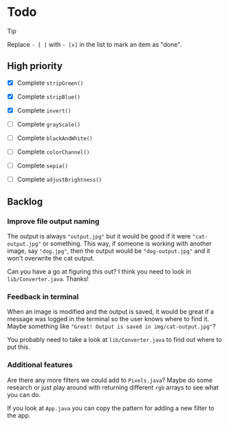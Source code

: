 # Todo

> [!TIP]
>
> Replace `- [ ]` with `- [x]` in the list to mark an item as "done".

## High priority

- [x] Complete `stripGreen()`

- [x] Complete `stripBlue()`

- [x] Complete `invert()`

- [ ] Complete `grayScale()`

- [ ] Complete `blackAndWhite()`

- [ ] Complete `colorChannel()`

- [ ] Complete `sepia()`

- [ ] Complete `adjustBrightness()`

## Backlog

### Improve file output naming

The output is always `"output.jpg"` but it would be good if it were
`"cat-output.jpg"` or something. This way, if someone is working with another
image, say `"dog.jpg"`, then the output would be `"dog-output.jpg"` and it won't
overwrite the cat output.

Can you have a go at figuring this out? I think you need to look in
`lib/Converter.java`. Thanks!

### Feedback in terminal

When an image is modified and the output is saved, it would be great if a
message was logged in the terminal so the user knows where to find it. Maybe
something like `"Great! Output is saved in img/cat-output.jpg"`?

You probably need to take a look at `lib/Converter.java` to find out where to
put this.

### Additional features

Are there any more filters we could add to `Pixels.java`? Maybe do some research
or just play around with returning different `rgb` arrays to see what you can
do.

If you look at `App.java` you can copy the pattern for adding a new filter to
the app.
